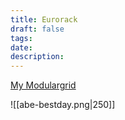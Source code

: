 ```yaml
---
title: Eurorack
draft: false
tags: 
date: 
description:
---
```

 
[My Modulargrid](https://www.modulargrid.net/e/racks/view/1592251)

![[abe-bestday.png|250]]